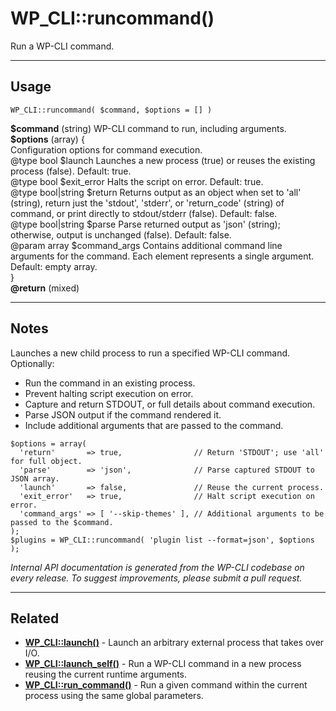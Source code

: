 # WP_CLI::runcommand()

Run a WP-CLI command.

***

## Usage

    WP_CLI::runcommand( $command, $options = [] )

<div>
<strong>$command</strong> (string) WP-CLI command to run, including arguments.<br />
<strong>$options</strong> (array) {<br />    Configuration options for command execution.<br />    @type bool        $launch     Launches a new process (true) or reuses the existing process (false). Default: true.<br />    @type bool        $exit_error Halts the script on error. Default: true.<br />    @type bool|string $return     Returns output as an object when set to 'all' (string), return just the 'stdout', 'stderr', or 'return_code' (string) of command, or print directly to stdout/stderr (false). Default: false.<br />    @type bool|string $parse      Parse returned output as 'json' (string); otherwise, output is unchanged (false). Default: false.<br />@param array $command_args Contains additional command line arguments for the command. Each element represents a single argument. Default: empty array.<br />}<br />
<strong>@return</strong> (mixed) <br />
</div>


***

## Notes

Launches a new child process to run a specified WP-CLI command.
Optionally:

* Run the command in an existing process.
* Prevent halting script execution on error.
* Capture and return STDOUT, or full details about command execution.
* Parse JSON output if the command rendered it.
* Include additional arguments that are passed to the command.

```
$options = array(
  'return'       => true,                // Return 'STDOUT'; use 'all' for full object.
  'parse'        => 'json',              // Parse captured STDOUT to JSON array.
  'launch'       => false,               // Reuse the current process.
  'exit_error'   => true,                // Halt script execution on error.
  'command_args' => [ '--skip-themes' ], // Additional arguments to be passed to the $command.
);
$plugins = WP_CLI::runcommand( 'plugin list --format=json', $options );
```


*Internal API documentation is generated from the WP-CLI codebase on every release. To suggest improvements, please submit a pull request.*


***

## Related

<ul>



<li><strong><a href="https://make.wordpress.org/cli/handbook/internal-api/wp-cli-launch/">WP_CLI::launch()</a></strong> - Launch an arbitrary external process that takes over I/O.</li>


<li><strong><a href="https://make.wordpress.org/cli/handbook/internal-api/wp-cli-launch-self/">WP_CLI::launch_self()</a></strong> - Run a WP-CLI command in a new process reusing the current runtime arguments.</li>


<li><strong><a href="https://make.wordpress.org/cli/handbook/internal-api/wp-cli-run-command/">WP_CLI::run_command()</a></strong> - Run a given command within the current process using the same global parameters.</li>



</ul>


